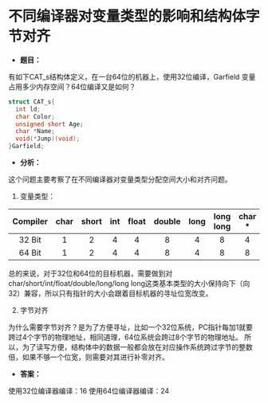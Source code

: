 # 不同编译器对变量类型的影响和结构体字节对齐

+ **题目：**

有如下CAT_s结构体定义，在一台64位的机器上，使用32位编译，Garfield 变量占用多少内存空间？64位编译又是如何？
```c
struct CAT_s{
  int ld;
  char Color;
  unsigned short Age;
  char *Name;
  void(*Jump)(void);
}Garfield;
``` 

+ **分析：**

这个问题主要考察了在不同编译器对变量类型分配空间大小和对齐问题。
1. 变量类型：

| Compiler | char | short | int | float | double | long | long long | char * | void * |
| :-----: | :----: | :----: | :-----: | :----: | :----: | :-----: | :----: | :----: | :----: |
|32 Bit |	1 |	2 |	4 |	4 |	8 |	4 |	8 |	4 |	4 |
|64 Bit |	1 |	2 |	4 |	4 |	8 |	4 |	8 |	8 |	8 |


总的来说，对于32位和64位的目标机器，需要做到对char/short/int/float/double/long/long long这类基本类型的大小保持向下（向32）兼容，所以只有指针的大小会跟着目标机器的寻址位宽改变。

2. 字节对齐

为什么需要字节对齐？是为了方便寻址，比如一个32位系统，PC指针每加1就要跨过4个字节的物理地址，相同道理，64位系统会跨过8个字节的物理地址。
所以，为了读写方便，结构体中的数据一般都会放在对应操作系统跨过字节的整数倍，如果不够一个位宽，则需要对其进行补零对齐。

+ **答案：**

使用32位编译器编译：16
使用64位编译器编译：24
